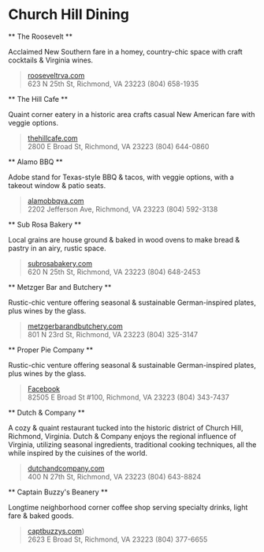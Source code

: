 # Church Hill Dining

** The Roosevelt **

Acclaimed New Southern fare in a homey, country-chic space with craft cocktails & Virginia wines.

>[
rooseveltrva.com](
rooseveltrva.com)<br>
> 623 N 25th St, Richmond, VA 23223
> (804) 658-1935

** The Hill Cafe **

Quaint corner eatery in a historic area crafts casual New American fare with veggie options.

>[thehillcafe.com](thehillcafe.com)<br>
> 2800 E Broad St, Richmond, VA 23223
> (804) 644-0860

** Alamo BBQ **

Adobe stand for Texas-style BBQ & tacos, with veggie options, with a takeout window & patio seats.

> [alamobbqva.com](alamobbqva.com)<Br>
> 2202 Jefferson Ave, Richmond, VA 23223
> (804) 592-3138

** Sub Rosa Bakery **

Local grains are house ground & baked in wood ovens to make bread & pastry in an airy, rustic space.

> [subrosabakery.com](subrosabakery.com)<Br>
> 620 N 25th St, Richmond, VA 23223
> (804) 648-2453

** Metzger Bar and Butchery **

Rustic-chic venture offering seasonal & sustainable German-inspired plates, plus wines by the glass.

>[metzgerbarandbutchery.com](metzgerbarandbutchery.com)<Br>
> 801 N 23rd St, Richmond, VA 23223
> (804) 325-3147

** Proper Pie Company **

Rustic-chic venture offering seasonal & sustainable German-inspired plates, plus wines by the glass.

>[Facebook](https://www.facebook.com/ProperPieCo)<Br>
> 82505 E Broad St #100, Richmond, VA 23223
> (804) 343-7437

** Dutch & Company **

A cozy & quaint restaurant tucked into the historic district of Church Hill, Richmond, Virginia. Dutch & Company enjoys the regional influence of  Virginia, utilizing seasonal ingredients, traditional cooking techniques, all the while inspired by the cuisines of the world.

>[dutchandcompany.com](dutchandcompany.com)<Br>
> 400 N 27th St, Richmond, VA 23223
> (804) 643-8824

** Captain Buzzy's Beanery **

Longtime neighborhood corner coffee shop serving specialty drinks, light fare & baked goods.

>[captbuzzys.com](captbuzzys.com))<Br>
> 2623 E Broad St, Richmond, VA 23223
> (804) 377-6655
